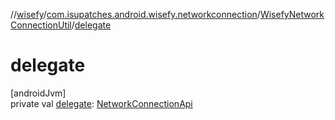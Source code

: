//[wisefy](../../../index.md)/[com.isupatches.android.wisefy.networkconnection](../index.md)/[WisefyNetworkConnectionUtil](index.md)/[delegate](delegate.md)

# delegate

[androidJvm]\
private val [delegate](delegate.md): [NetworkConnectionApi](../-network-connection-api/index.md)
